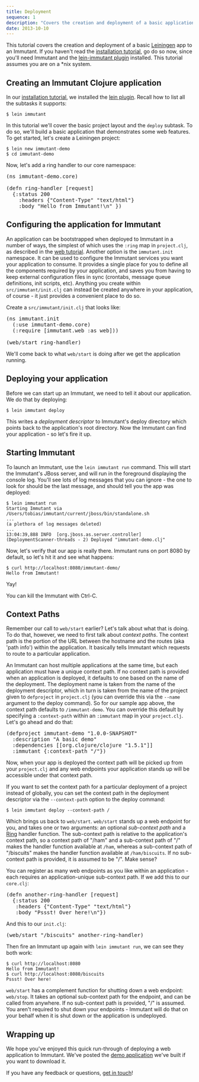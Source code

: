 ```yaml
---
title: Deployment
sequence: 1
description: "Covers the creation and deployment of a basic application"
date: 2013-10-10
---
```


This tutorial covers the creation and deployment of a basic
[Leiningen] app to an Immutant. If you haven't read the
[installation tutorial][installing], go do so now, since you'll need
Immutant and the [lein-immutant plugin][lein plugin] installed. This
tutorial assumes you are on a *nix system.

## Creating an Immutant Clojure application

In our [installation tutorial][installing], we installed the [lein
plugin]. Recall how to list all the subtasks it supports:

    $ lein immutant

In this tutorial we'll cover the basic project layout and the `deploy`
subtask. To do so, we'll build a basic application that demonstrates
some web features. To get started, let's create a Leiningen project:

    $ lein new immutant-demo
    $ cd immutant-demo
    
Now, let's add a ring handler to our core namespace:

<pre class="syntax clojure">(ns immutant-demo.core)

(defn ring-handler [request]
  {:status 200
    :headers {"Content-Type" "text/html"}
    :body "Hello from Immutant!\n" })
</pre>

## Configuring the application for Immutant
    
An application can be bootstrapped when deployed to Immutant in a
number of ways, the simplest of which uses the `:ring` map in
`project.clj`, as described in the [web tutorial]. Another option is
the `immutant.init` namespace. It can be used to configure the
Immutant services you want your application to consume. It provides a
single place for you to define all the components required by your
application, and saves you from having to keep external configuration
files in sync (crontabs, message queue definitions, init scripts,
etc). Anything you create within `src/immutant/init.clj` can instead
be created anywhere in your application, of course - it just provides
a convenient place to do so.

Create a `src/immutant/init.clj` that looks like:

<pre class="syntax clojure">(ns immutant.init
  (:use immutant-demo.core)
  (:require [immutant.web :as web]))

(web/start ring-handler)
</pre>

We'll come back to what `web/start` is doing after we get the
application running.

## Deploying your application

Before we can start up an Immutant, we need to tell it about our
application. We do that by deploying:

    $ lein immutant deploy

This writes a *deployment descriptor* to Immutant's deploy directory
which points back to the application's root directory. Now the
Immutant can find your application - so let's fire it up.

## Starting Immutant

To launch an Immutant, use the `lein immutant run` command. This will
start the Immutant's JBoss server, and will run in the foreground
displaying the console log.  You'll see lots of log messages that you
can ignore - the one to look for should be the last message, and
should tell you the app was deployed:

    $ lein immutant run
    Starting Immutant via /Users/tobias/immutant/current/jboss/bin/standalone.sh
    ...
    (a plethora of log messages deleted)
    ...
    13:04:39,888 INFO  [org.jboss.as.server.controller] (DeploymentScanner-threads - 2) Deployed "immutant-demo.clj"
    
Now, let's verify that our app is really there. Immutant runs on port 8080 by default, so 
let's hit it and see what happens:

    $ curl http://localhost:8080/immutant-demo/
    Hello from Immutant!

Yay!

You can kill the Immutant with Ctrl-C.

## Context Paths

Remember our call to `web/start` earlier? Let's talk about what that
is doing. To do that, however, we need to first talk about *context
paths*. The context path is the portion of the URL between the
hostname and the routes (aka 'path info') within the application. It
basically tells Immutant which requests to route to a particular
application.

An Immutant can host multiple applications at the same time, but each
application must have a unique context path. If no context path is
provided when an application is deployed, it defaults to one based on
the name of the deployment. The deployment name is taken from the name
of the deployment descriptor, which in turn is taken from the name of
the project given to `defproject` in `project.clj` (you can override
this via the `--name` argument to the deploy command).  So for our
sample app above, the context path defaults to `/immutant-demo`. You
can override this default by specifying a `:context-path` within an
`:immutant` map in your `project.clj`. Let's go ahead and do that:

<pre class="syntax clojure">(defproject immutant-demo "1.0.0-SNAPSHOT"
  :description "A basic demo"
  :dependencies [[org.clojure/clojure "1.5.1"]]
  :immutant {:context-path "/"})
</pre>

Now, when your app is deployed the context path will be picked up from
your `project.clj` and any web endpoints your application stands up
will be accessible under that context path.

If you want to set the context path for a particular deployment of a
project instead of globally, you can set the context path in the
deployment descriptor via the `--context-path` option to the deploy
command:

    $ lein immutant deploy --context-path /

Which brings us back to `web/start`. `web/start` stands up a web
endpoint for you, and takes one or two arguments: an optional
*sub-context path* and a [Ring] handler function. The sub-context path
is relative to the application's context path, so a context path of
"/ham" and a sub-context path of "/" makes the handler function
available at `/ham`, whereas a sub-context path of "/biscuits" makes
the handler function available at `/ham/biscuits`.  If no sub-context
path is provided, it is assumed to be "/". Make sense?

You can register as many web endpoints as you like within an
application - each requires an application-unique sub-context path. If
we add this to our `core.clj`:

<pre class="syntax clojure">(defn another-ring-handler [request]
  {:status 200
   :headers {"Content-Type" "text/html"}
   :body "Pssst! Over here!\n"})
</pre>

And this to our `init.clj`:

<pre class="syntax clojure">(web/start "/biscuits" another-ring-handler)</pre>

Then fire an Immutant up again with `lein immutant run`, we can see
they both work:

    $ curl http://localhost:8080
    Hello from Immutant!
    $ curl http://localhost:8080/biscuits
    Pssst! Over here!

`web/start` has a complement function for shutting down a web
endpoint: `web/stop`. It takes an optional sub-context path for the
endpoint, and can be called from anywhere. If no sub-context path is
provided, "/" is assumed. You aren't required to shut down your
endpoints - Immutant will do that on your behalf when it is shut down
or the application is undeployed.

## Wrapping up

We hope you've enjoyed this quick run-through of deploying a web
application to Immutant. We've posted the [demo
application] we've built if you want to download it.

If you have any feedback or questions, [get in touch]! 

[Ring]: https://github.com/ring-clojure/ring
[installing]: ../installation/
[web tutorial]: ../web/
[lein plugin]: https://github.com/immutant/lein-immutant/
[Leiningen]: http://leiningen.org/
[demo application]: https://github.com/immutant/immutant-basic-web-demo
[get in touch]: /community





